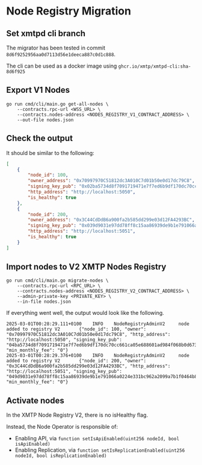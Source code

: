 # Node Registry Migration

## Set xmtpd cli branch

The migrator has been tested in commit `8d6f9252956aa0d7113d56e1deeca887c0d1c888`.

The cli can be used as a docker image using `ghcr.io/xmtp/xmtpd-cli:sha-8d6f925`

## Export V1 Nodes

```shell
go run cmd/cli/main.go get-all-nodes \
    --contracts.rpc-url <WSS_URL> \
    --contracts.nodes-address <NODES_REGISTRY_V1_CONTRACT_ADDRESS> \
    --out-file nodes.json
```

## Check the output

It should be similar to the following:

```json
[
	{
		"node_id": 100,
		"owner_address": "0x70997970C51812dc3A010C7d01b50e0d17dc79C8",
		"signing_key_pub": "0x02ba5734d8f7091719471e7f7ed6b9df170dc70cc661ca05e688601ad984f068b0",
		"http_address": "http://localhost:5050",
		"is_healthy": true
	},
	{
		"node_id": 200,
		"owner_address": "0x3C44CdDdB6a900fa2b585dd299e03d12FA4293BC",
		"signing_key_pub": "0x039d9031e97dd78ff8c15aa86939de9b1e791066a0224e331bc962a2099a7b1f04",
		"http_address": "http://localhost:5051",
		"is_healthy": true
	}
]
```

## Import nodes to V2 XMTP Nodes Registry

```shell
go run cmd/cli/main.go migrate-nodes \
    --contracts.rpc-url <RPC_URL> \
    --contracts.nodes-address <NODES_REGISTRY_V2_CONTRACT_ADDRESS> \
    --admin-private-key <PRIVATE_KEY> \
    --in-file nodes.json
```

If everything went well, the output would look like the following.

```text
2025-03-01T00:28:29.111+0100    INFO    NodeRegistryAdminV2     node added to registry V2       {"node_id": 100, "owner": "0x70997970C51812dc3A010C7d01b50e0d17dc79C8", "http_address": "http://localhost:5050", "signing_key_pub": "04ba5734d8f7091719471e7f7ed6b9df170dc70cc661ca05e688601ad984f068b0d67351e5f06073092499336ab0839ef8a521afd334e53807205fa2f08eec74f4", "min_monthly_fee": "0"}
2025-03-01T00:28:29.376+0100    INFO    NodeRegistryAdminV2     node added to registry V2       {"node_id": 200, "owner": "0x3C44CdDdB6a900fa2b585dd299e03d12FA4293BC", "http_address": "http://localhost:5051", "signing_key_pub": "049d9031e97dd78ff8c15aa86939de9b1e791066a0224e331bc962a2099a7b1f0464b8bbafe1535f2301c72c2cb3535b172da30b02686ab0393d348614f157fbdb", "min_monthly_fee": "0"}
```

## Activate nodes

In the XMTP Node Registry V2, there is no isHealthy flag.

Instead, the Node Operator is responsible of:

- Enabling API, via `function setIsApiEnabled(uint256 nodeId, bool isApiEnabled)`
- Enabling Replication, via `function setIsReplicationEnabled(uint256 nodeId, bool isReplicationEnabled)`
